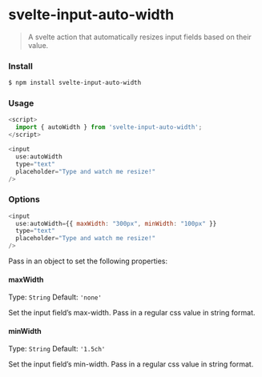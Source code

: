 # svelte-input-auto-width

> A svelte action that automatically resizes input fields based on their value.

### Install

```bash
$ npm install svelte-input-auto-width
```

### Usage

```js
<script>
  import { autoWidth } from 'svelte-input-auto-width';
</script>

<input
  use:autoWidth
  type="text"
  placeholder="Type and watch me resize!"
/>
```

### Options

```js
<input
  use:autoWidth={{ maxWidth: "300px", minWidth: "100px" }}
  type="text"
  placeholder="Type and watch me resize!"
/>
```

Pass in an object to set the following properties:

#### maxWidth

Type: `String`
Default: `'none'`

Set the input field’s max-width. Pass in a regular css value in string format.

#### minWidth

Type: `String`
Default: `'1.5ch'`

Set the input field’s min-width. Pass in a regular css value in string format.
